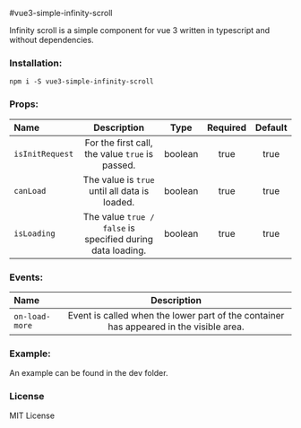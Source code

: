 #vue3-simple-infinity-scroll

Infinity scroll is a simple component for vue 3 written in typescript and without dependencies.

### Installation:

```
npm i -S vue3-simple-infinity-scroll
```

### Props:

| Name          |                          Description                           |  Type   | Required | Default |
|:--------------|:--------------------------------------------------------------:|:-------:|:--------:|:-------:|
| `isInitRequest` |      For the first call, the value `true` is passed.       | boolean |   true   |  true   |
| `canLoad`       |       The value is `true` until all data is loaded.        | boolean |   true   |  true   |
| `isLoading`     | The value `true / false` is specified during data loading. | boolean |   true   |  true   |

### Events:

| Name           |                                      Description                                       |
|:---------------|:--------------------------------------------------------------------------------------:|
| `on-load-more` | Event is called when the lower part of the container has appeared in the visible area. |


### Example:
An example can be found in the dev folder.

### License
MIT License
